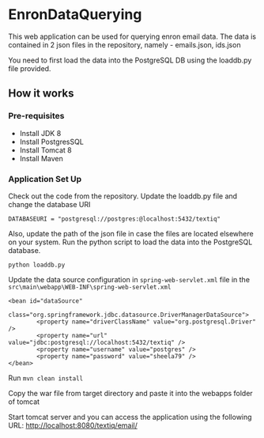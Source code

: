# EnronDataQuerying
This web application can be used for querying enron email data. The data is contained in 2 json files in the repository, namely - emails.json, ids.json

You need to first load the data into the PostgreSQL DB using the loaddb.py file provided.

## How it works


### Pre-requisites
- Install JDK 8
- Install PostgresSQL
- Install Tomcat 8
- Install Maven

### Application Set Up
Check out the code from the repository. Update the loaddb.py file and change the database URI
```
DATABASEURI = "postgresql://postgres:@localhost:5432/textiq"
```

Also, update the path of the json file in case the files are located elsewhere on your system.
Run the python script to load the data into the PostgreSQL database.
```
python loaddb.py
```

Update the data source configuration in `spring-web-servlet.xml` file in the `src\main\webapp\WEB-INF\spring-web-servlet.xml`
```
<bean id="dataSource"
		class="org.springframework.jdbc.datasource.DriverManagerDataSource">
		<property name="driverClassName" value="org.postgresql.Driver" />
		<property name="url" value="jdbc:postgresql://localhost:5432/textiq" />
		<property name="username" value="postgres" />
		<property name="password" value="sheela79" />
</bean>
```
Run `mvn clean install`

Copy the war file from target directory and paste it into the webapps folder of tomcat

Start tomcat server and you can access the application using the following URL:
[http://localhost:8080/textiq/email/](http://localhost:8080/textiq/email/)
